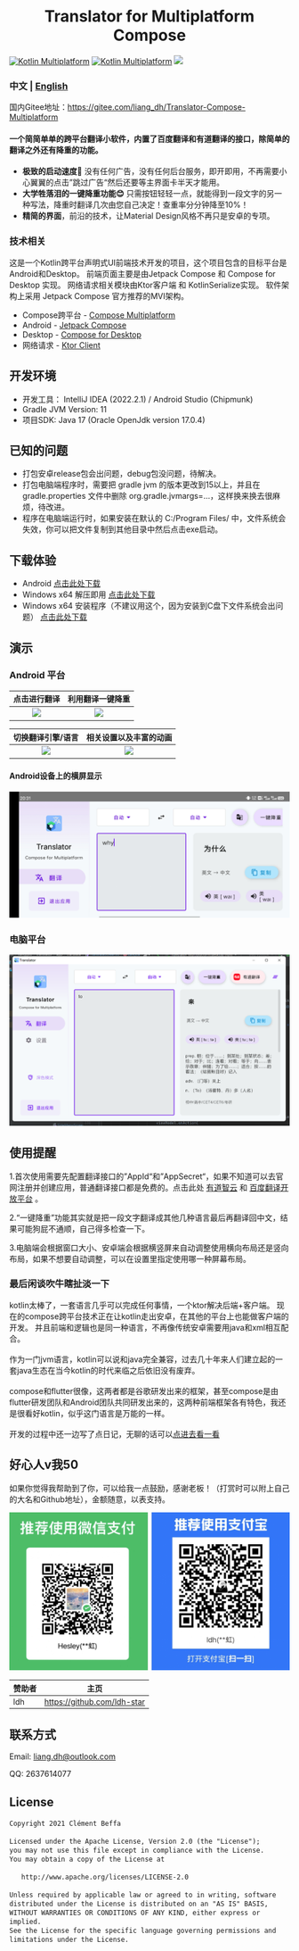 <div align=center>
    <h1>Translator for Multiplatform Compose</h1>
</div>

[![Kotlin Multiplatform](https://img.shields.io/static/v1?logo=Kotlin&&logoColor=FF9C27B0&label=&message=Kotlin%20Multiplatform&color=555)](https://kotlinlang.org/docs/reference/multiplatform.html)
[![Kotlin Multiplatform](https://img.shields.io/static/v1?logo=Jetbrains&&logoColor=4FC3F7&label=&message=Compose%20Multiplatform&color=555)](https://www.jetbrains.com/lp/compose-mpp/)
![](https://img.shields.io/hexpm/l/plug.svg)

### 中文 | [English](README-en.md)

国内Gitee地址：https://gitee.com/liang_dh/Translator-Compose-Multiplatform

#### 一个简简单单的跨平台翻译小软件，内置了百度翻译和有道翻译的接口，除简单的翻译之外还有降重的功能。
- **极致的启动速度🚀** 没有任何广告，没有任何后台服务，即开即用，不再需要小心翼翼的点击”跳过广告“然后还要等主界面卡半天才能用。
- **大学牲落泪的一键降重功能😊** 只需按钮轻轻一点，就能得到一段文字的另一种写法，降重时翻译几次由您自己决定！查重率分分钟降至10%！
- **精简的界面**，前沿的技术，让Material Design风格不再只是安卓的专项。

### 技术相关
这是一个Kotlin跨平台声明式UI前端技术开发的项目，这个项目包含的目标平台是Android和Desktop。
前端页面主要是由Jetpack Compose 和 Compose for Desktop 实现。
网络请求相关模块由Ktor客户端 和 KotlinSerialize实现。
软件架构上采用 Jetpack Compose 官方推荐的MVI架构。
- Compose跨平台 - [Compose Multiplatform](https://www.jetbrains.com/lp/compose-mpp/)
- Android - [Jetpack Compose](https://developer.android.com/jetpack/compose)
- Desktop - [Compose for Desktop](https://www.jetbrains.com/lp/compose-desktop/)
- 网络请求 - [Ktor Client](https://ktor.io/)


## 开发环境
- 开发工具： IntelliJ IDEA (2022.2.1) / Android Studio (Chipmunk)
- Gradle JVM Version: 11
- 项目SDK: Java 17 (Oracle OpenJdk version 17.0.4)

## 已知的问题
- 打包安卓release包会出问题，debug包没问题，待解决。
- 打包电脑端程序时，需要把 gradle jvm 的版本更改到15以上，并且在 gradle.properties 文件中删除 org.gradle.jvmargs=...，这样换来换去很麻烦，待改进。
- 程序在电脑端运行时，如果安装在默认的 C:/Program Files/ 中，文件系统会失效，你可以把文件复制到其他目录中然后点击exe启动。

## 下载体验
- Android  [点击此处下载](release/android-debug.apk)
- Windows x64 解压即用 [点击此处下载](release/win-x64%20解压即用.zip)
- Windows x64 安装程序（不建议用这个，因为安装到C盘下文件系统会出问题） [点击此处下载](release/win-x64%20安装程序，建议去下另一个.msi)

## 演示

### Android 平台

|         点击进行翻译          |        利用翻译一键降重         |
|:-----------------------:|:-----------------------:|
| ![](images/安卓录制_翻译.gif) | ![](images/安卓录制_降重.gif) |

|          切换翻译引擎/语言          |       相关设置以及丰富的动画       |
|:---------------------------:|:-----------------------:|
| ![](images/安卓录制_切换翻译引擎.gif) | ![](images/安卓录制_设置.gif) |

#### Android设备上的横屏显示
![img.png](images/安卓截屏_横屏.png)

### 电脑平台
![img.png](images/电脑截图.png)

## 使用提醒
1.首次使用需要先配置翻译接口的”AppId“和”AppSecret“，如果不知道可以去官网注册并创建应用，普通翻译接口都是免费的。点击此处 [有道智云](https://ai.youdao.com/) 和 [百度翻译开放平台](http://api.fanyi.baidu.com/) 。

2.“一键降重”功能其实就是把一段文字翻译成其他几种语言最后再翻译回中文，结果可能狗屁不通顺，自己得多检查一下。

3.电脑端会根据窗口大小、安卓端会根据横竖屏来自动调整使用横向布局还是竖向布局，如果不想要自动调整，可以在设置里指定使用哪一种屏幕布局。

### 最后闲谈吹牛瞎扯淡一下
kotlin太棒了，一套语言几乎可以完成任何事情，一个ktor解决后端+客户端。
现在的compose跨平台技术正在让kotlin走出安卓，在其他的平台上也能做客户端的开发。
并且前端和逻辑也是同一种语言，不再像传统安卓需要用java和xml相互配合。
<br/>
<br/>
作为一门jvm语言，kotlin可以说和java完全兼容，过去几十年来人们建立起的一套java生态在当今kotlin的时代来临之后依旧没有废弃。
<br/>
<br/>
compose和flutter很像，这两者都是谷歌研发出来的框架，甚至compose是由flutter研发团队和Android团队共同研发出来的，这两种前端框架各有特色，我还是很看好kotlin，似乎这门语言是万能的一样。
<br/>
<br/>
开发的过程中还一边写了点日记，无聊的话可以[点进去看一看](docs/diary.md)

## 好心人v我50
如果你觉得我帮助到了你，可以给我一点鼓励，感谢老板！（打赏时可以附上自己的大名和Github地址），金额随意，以表支持。

![](images/pay.jpg)

| 赞助者 | 主页                          |
|-----|-----------------------------|
| ldh | https://github.com/ldh-star |


## 联系方式

Email: liang.dh@outlook.com

QQ: 2637614077


## License

    Copyright 2021 Clément Beffa
    
    Licensed under the Apache License, Version 2.0 (the "License");
    you may not use this file except in compliance with the License.
    You may obtain a copy of the License at
    
       http://www.apache.org/licenses/LICENSE-2.0
    
    Unless required by applicable law or agreed to in writing, software
    distributed under the License is distributed on an "AS IS" BASIS,
    WITHOUT WARRANTIES OR CONDITIONS OF ANY KIND, either express or implied.
    See the License for the specific language governing permissions and
    limitations under the License.